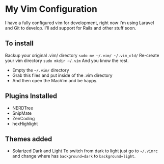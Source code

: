 # My Vim Configuration
I have a fully configured vim for development, right now I'm using Laravel and Git to develop. I'll add support for Rails and other stuff soon.

## To install
Backup your original .vim/ directory
`sudo mv ~/.vim/ ~/.vim_old/`
Re-create your vim directory
`sudo mkdir ~/.vim`
And you know the rest.
- Empty the `~/.vim/` directory
- Grab this files and put inside of the .vim directory
- And then open the MacVim and be happy.

## Plugins Installed
- NERDTree
- SnipMate
- ZenCoding
- hexHighlight

## Themes added
- Solarized Dark and Light
To switch from dark to light just go to `~/.vimrc` and change where has `background=dark` to `background=light`.
